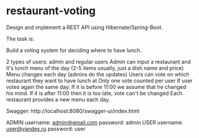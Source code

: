# restaurant-voting
Design and implement a REST API using Hibernate/Spring-Boot.

The task is:

Build a voting system for deciding where to have lunch.

2 types of users: admin and regular users
Admin can input a restaurant and it's lunch menu of the day (2-5 items usually, just a dish name and price)
Menu changes each day (admins do the updates)
Users can vote on which restaurant they want to have lunch at
Only one vote counted per user
If user votes again the same day:
If it is before 11:00 we assume that he changed his mind.
If it is after 11:00 then it is too late, vote can't be changed
Each restaurant provides a new menu each day.

Swagger:
http://localhost:8080/swagger-ui/index.html

ADMIN
username: admin@gmail.com
password: admin
USER
username: user@yandex.ru
password: user

